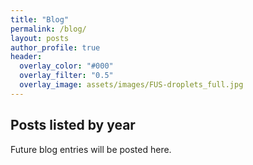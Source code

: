 ```yaml
---
title: "Blog"
permalink: /blog/
layout: posts
author_profile: true
header:
  overlay_color: "#000"
  overlay_filter: "0.5"
  overlay_image: assets/images/FUS-droplets_full.jpg
---
```


## Posts listed by year

Future blog entries will be posted here.
